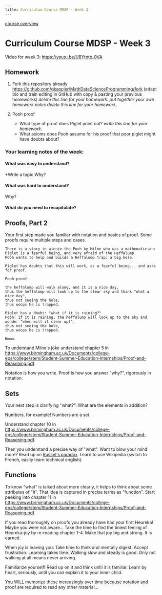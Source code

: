 ```yaml
---
title: Curriculum Course MDSP - Week 3
---
```


[course overview](../)

# Curriculum Course MDSP - Week 3

Video for week 3: https://youtu.be/U8Ytptb_0VA


## Homework

1. Fork this repository already 
   https://github.com/gkappler/MathDataScienceProgramming/fork
   (adapt bio and train editing in GitHub with copy & pasting your previous homeworks)
   *delete this line for your homework*.
   *put together your own homework notes delete this line for your homework*.

2. Pooh proof
   - What type of proof does Piglet point out?
     *write this line for your homework*.
   - What axioms does Pooh assume for his proof that poor piglet might have doubts about?
    
### Your learning notes of the week:
#### What was easy to understand? 
*Write a topic 
Why?

#### What was hard to understand? 

Why?


#### What do you need to recapitulate?



## Proofs, Part 2
Your first step made you familiar with notation and basics of proof.
Some proofs require multiple steps and cases.

```
There is a story in winnie-the-Pooh by Milne who was a mathematician:
Piglet is a fearful being, and very afraid of the Heffalump.
Pooh wants to help and builds a Heffalump trap: a big hole.

Piglet has doubts that this will work, as a fearful being... and asks for proof.

Pooh proof: 

the heffalump will walk along, and it is a nice day, 
thus the heffalump will look up to the clear sky and think "what a nice day", 
thus not seeing the hole, 
thus woops he is trapped.

Piglet has a doubt: "what if it is raining?"
Pooh: if it is raining, the heffalump will look up to the sky and wonder "when will it clear up?", 
thus not seeing the hole, 
thus woops he is trapped.

Hmmm.
```


To understand Milne's joke understand chapter 5 in <https://www.birmingham.ac.uk/Documents/college-eps/college/stem/Student-Summer-Education-Internships/Proof-and-Reasoning.pdf>.


Notation is how you write.
Proof is how you answer "why?", rigorously in notation.

## Sets

Your next step is clarifying "what?".
What are the elements in addition?

Numbers, for example!
Numbers are a set.

Understand chapter 10 in <https://www.birmingham.ac.uk/Documents/college-eps/college/stem/Student-Summer-Education-Internships/Proof-and-Reasoning.pdf>.

Then you understand a precise way of "what". 
Want to blow your mind more? 
Read up on [Russel's paradox](https://en.wikipedia.org/wiki/Russell%27s_paradox).
Learn to use Wikipedia (switch to French, easily learn technical english).

## Functions

To know "what" is talked about more clearly, it helps to think about some attributes of "it".
That idea is captured in precise terms as "function".
Start peeking into chapter 11 in <https://www.birmingham.ac.uk/Documents/college-eps/college/stem/Student-Summer-Education-Internships/Proof-and-Reasoning.pdf>.



If you read thoroughly on proofs you already have had your first Heureka!
Maybe you were not aware...
Take the time to find the tiniest feeling of Heureka-joy by re-reading chapter 1-4.
Make that joy big and strong.
It is earned.

When joy is leaving you:
Take time to think and mentally digest.
Accept frustration. 
Learning takes time.
Walking slow and steady is good.
Only not walking at all means never arriving.

Familiarize yourself! Read up on it and think until it is familiar. 
Learn by heart,
seriously, until you can explain it to your inner child.

You WILL memorize these increasingly over time 
because notation and proof are required to read any other material...



